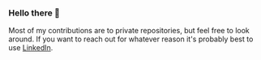 ### Hello there 👋
Most of my contributions are to private repositories, but feel free to look around. If you want to reach out for whatever reason it's probably best to use [LinkedIn](https://www.linkedin.com/in/deanlozo/).
